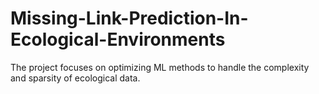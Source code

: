 # Missing-Link-Prediction-In-Ecological-Environments
The project focuses on optimizing ML methods to handle the complexity and  sparsity of ecological data.
